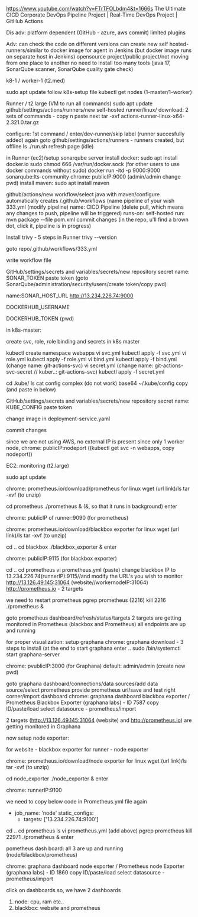 https://www.youtube.com/watch?v=FTrTFOLbdm4&t=1666s
The Ultimate CICD Corporate DevOps Pipeline Project | Real-Time DevOps Project | GitHub Actions

Dis adv:
platform dependent (GitHub - azure, aws commit)
limited plugins


Adv:
can check the code on different versions
can create new self hosted-runners/similar to docker image for agent in Jenkins (but docker image runs on separate host in Jenkins)
opensource project/public project/not moving from one place to another
no need to install too many tools (java 17, SonarQube scanner, SonarQube quality gate check)

k8-1 / worker-1 (t2.med)

sudo apt update
follow k8s-setup file
kubectl get nodes (1-master/1-worker)

Runner / t2.large (VM to run all commands)
sudo apt update
github/settings/actions/runners/new self-hosted runner/linux/
download: 2 sets of commands - copy n paste
next tar -xvf actions-runner-linux-x64-2.321.0.tar.gz

configure: 1st command / enter/dev-runner/skip label (runner succesfully added)
again goto github/settings/actions/runners - runners created, but offline
ls
./run.sh
refresh page (idle)

in Runner (ec2)/setup sonarqube server
install docker: sudo apt install docker.io
sudo chmod 666 /var/run/docker.sock (for other users to use docker commands without sudo)
docker run -itd -p 9000:9000 sonarqube:lts-community
chrome: publicIP:9000 (admin/admin change pwd)
install maven: sudo apt install maven

github/actions/new workflow/select java with maven/configure
automatically creates /.github/workflows (name pipeline of your wish 333.yml
(modify pipeline)
name: CICD Pipeline
(delete pull, which means any changes to push, pipeline will be triggered)
runs-on: self-hosted
run: mvn package --file pom.xml
commit changes (in the repo, u'll find a brown dot, click it, pipeline is in progress)

Install trivy - 5 steps in Runner
trivy --version

goto repo/.github/workflows/333.yml

write workflow file

GitHub/settings/secrets and variables/secrets/new repository secret
name: SONAR_TOKEN
paste token 
(goto SonarQube/administration/security/users/create token/copy pwd)

name:SONAR_HOST_URL
http://13.234.226.74:9000

DOCKERHUB_USERNAME

DOCKERHUB_TOKEN (pwd)

in k8s-master:

create svc, role, role binding and secrets in k8s master

kubectl create namespace webapps
vi svc.yml
kubectl apply -f svc.yml
vi role.yml
kubectl apply -f role.yml
vi bind.yml
kubectl apply -f bind.yml (change name: git-actions-svc)
vi secret.yml (change name: git-actions-svc-secret // kuber..: git-actions-svc)
kubectl apply -f secret.yml

cd .kube/
ls
cat config
complex (do not work)
base64 ~/.kube/config
copy (and paste in below)

GitHub/settings/secrets and variables/secrets/new repository secret
name: KUBE_CONFIG
paste token 

change image in deployment-service.yaml

commit changes

since we are not using AWS, no external IP is present
since only 1 worker node, chrome: publicIP:nodeport
((kubectl get svc -n webapps, copy nodeport))

EC2: monitoring (t2.large)

sudo apt update

chrome: prometheus.io/download/prometheus for linux
wget (url link)/ls
tar -xvf <tar file> (to unzip)

cd prometheus
./prometheus & (&, so that it runs in background)
enter

chrome: publicIP of runner:9090 (for prometheus)

chrome: prometheus.io/download/blackbox exporter for linux
wget (url link)/ls
tar -xvf <tar file> (to unzip)

cd ..
cd blackbox
./blackbox_exporter &
enter

chrome: publicIP:9115 (for blackbox exporter)

cd ..
cd prometheus
vi prometheus.yml (paste)
change blackbox IP to 13.234.226.74(runnerIP):9115//and modify the URL's you wish to monitor 
http://13.126.49.145:31064 (website//workernodeIP:31064)
http://prometheus.io - 2 targets

we need to restart prometheus
pgrep prometheus (2216)
kill 2216
./prometheus &

goto prometheus dashboard/refresh/status/targets
2 targets are getting monitored in Prometheus (blackbox and Prometheus)
all endpoints are up and running 

for proper visualization: setup graphana
chrome: graphana download - 3 steps to install (at the end to start graphana enter .. 
sudo /bin/systemctl start graphana-server

chrome: pvublicIP:3000 (for Graphana)
default: admin/admin (create new pwd)

goto graphana dashboard/connections/data sources/add data source/select prometheus
provide prometheus url/save and test
right corner/import dashboard
chrome: graphana dashboard blackbox exporter / Prometheus Blackbox Exporter (graphana labs) - ID 7587
copy ID/paste/load
select datasource - prometheus/import

2 targets (http://13.126.49.145:31064 (website) and http://prometheus.io) are getting monitored in Graphana

now setup node exporter:

for website - blackbox exporter
for runner - node exporter

chrome: prometheus.io/download/node exporter for linux
wget (url link)/ls
tar -xvf <tar file> (to unzip)

cd node_exporter
./node_exporter &
enter

chrome: runnerIP:9100

we need to copy below code in Prometheus.yml file again

- job_name: 'node'
  static_configs:
    - targets: ['13.234.226.74:9100']

cd ..
cd prometheus
ls
vi prometheus.yml (add above)
pgrep prometheus
kill 22971
./prometheus &
enter

pometheus dash board: all 3 are up and running
(node/blackbox/prometheus)

chrome: graphana dashboard node exporter / Prometheus node Exporter (graphana labs) - ID 1860
copy ID/paste/load
select datasource - prometheus/import

click on dashboards
so, we have 2 dashboards 
1. node: cpu, ram etc..
2. blackbox: website and prometheus



